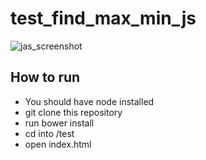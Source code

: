 # test_find_max_min_js
![jas_screenshot](https://cloud.githubusercontent.com/assets/6210056/24696556/88565874-19f2-11e7-8e84-5454cc948e95.png)
## How to run
- You should have node installed
- git clone this repository
- run bower install
- cd into /test
- open index.html